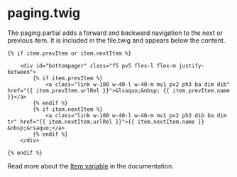 # paging.twig

The paging partial adds a forward and backward navigation to the next or previous item. It is included in the file.twig and appears below the content.

```twig
{% if item.prevItem or item.nextItem %}

    <div id="bottompager" class="f5 pv5 flex-l flex-m justify-between">
        {% if item.prevItem %}
            <a class="link w-100 w-40-l w-40-m mv1 pv2 ph3 ba dim dib" href="{{ item.prevItem.urlRel }}">&lsaquo;&nbsp; {{ item.prevItem.name }}</a>
        {% endif %}
        {% if item.nextItem %}
            <a class="link w-100 w-40-l w-40-m mv1 pv2 ph3 dib ba dim tr" href="{{ item.nextItem.urlRel }}">{{ item.nextItem.name }} &nbsp;&rsaquo;</a>
        {% endif %}
    </div>

{% endif %}

```

Read more about the [Item variable](https://docs.typemill.net/theme-developers/theme-variables/item) in the documentation.

